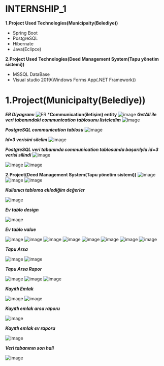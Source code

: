 # INTERNSHIP_1
**1.Project Used Technologies(Municipalty(Belediye))**
* Spring Boot
* PostgreSQL
* Hibernate
* Java(Eclipce)

**2.Project Used Technologies(Deed Management System(Tapu yönetim sistemi))**
*	MSSQL DataBase
*	Visual studio 2019(Windows Forms App(.NET Framework))
# 1.Project(Municipalty(Belediye))
***ER Diyagramı***
![ER](https://user-images.githubusercontent.com/59871974/155895903-2fca7c99-99db-4213-a549-1b49ee0db4a5.png)
***Communication(iletişim) entity**
![image](https://user-images.githubusercontent.com/59871974/155896287-017afb88-dce4-4676-9e0b-cee66ae35fc1.png)
***GetAll ile veri tabanındaki communication tablosunu listeledim***
![image](https://user-images.githubusercontent.com/59871974/155896303-505f98ee-c44a-4463-80ad-2aa0717972d4.png)

***PostgreSQL communication tablosu***
![image](https://user-images.githubusercontent.com/59871974/155896406-6c32531e-c9ab-4308-8647-0d5a58a1aca3.png)

***Id=3 verisini silelim***
![image](https://user-images.githubusercontent.com/59871974/155896436-e84bdd09-5644-4982-abe3-1e75c321e2db.png)

***PostgreSQL veri tabanında communication tablosunda başarılyla id=3 verisi silindi***
![image](https://user-images.githubusercontent.com/59871974/155896461-62cb5b1d-7064-42ce-863f-c253a4b00338.png)

![image](https://user-images.githubusercontent.com/59871974/155896536-c4155296-b732-45e1-9498-74f93e8d915a.png)
![image](https://user-images.githubusercontent.com/59871974/155896543-fcb7dbc8-567b-4a9d-af2e-29694c82401a.png)



**2.Project(Deed Management System(Tapu yönetim sistemi))**
![image](https://user-images.githubusercontent.com/59871974/155896553-c4e165c1-549d-41a9-8e8e-a257ae4c26c3.png)
![image](https://user-images.githubusercontent.com/59871974/155896561-67ac70bb-77e3-4c0a-b969-0c7eea27f554.png)
![image](https://user-images.githubusercontent.com/59871974/155896565-36544c1f-d275-47fa-b85c-cd35d7f86bc4.png)

***Kullanıcı tabloma eklediğim değerler***

![image](https://user-images.githubusercontent.com/59871974/155896571-69e3377e-d55e-4601-ab97-37061247ca1f.png)

***Ev tablo design***

![image](https://user-images.githubusercontent.com/59871974/155896588-0a74378e-4af5-43c2-ab27-80075324a27f.png)

***Ev tablo value***

![image](https://user-images.githubusercontent.com/59871974/155896592-ac9bea26-d131-41cc-a9a5-3755bac0bf7e.png)
![image](https://user-images.githubusercontent.com/59871974/155896612-75a8cb13-72c3-47f1-b5e1-f9ec701900fa.png)
![image](https://user-images.githubusercontent.com/59871974/155896615-25fbac57-54a0-4813-8d66-096e6b77502b.png) ![image](https://user-images.githubusercontent.com/59871974/155896620-b05f1a6e-7342-4690-9411-a32e3bc0b911.png)  ![image](https://user-images.githubusercontent.com/59871974/155896628-4d681da6-f32a-42a9-a96f-81217375da16.png)
![image](https://user-images.githubusercontent.com/59871974/155896637-726cb403-9733-4862-bd42-99662153d377.png)
![image](https://user-images.githubusercontent.com/59871974/155896645-87e6eb38-93b6-4574-84bf-ef779542a386.png)
![image](https://user-images.githubusercontent.com/59871974/155896650-d5e9fe79-1562-4721-9756-18e1cf3c51a2.png)

***Tapu Arsa***

![image](https://user-images.githubusercontent.com/59871974/155896673-3b8b8739-3dc1-49ad-83fe-a986fc4804aa.png)
![image](https://user-images.githubusercontent.com/59871974/155896683-b32f00f0-3246-46da-a6c7-0a20b1e26efc.png)

***Tapu Arsa Rapor***

![image](https://user-images.githubusercontent.com/59871974/155896688-c5f1ed18-60c0-44ca-b99d-87ec06397cbe.png)
![image](https://user-images.githubusercontent.com/59871974/155896699-39739986-d0ae-4adb-b262-da9f3d2027fa.png)
![image](https://user-images.githubusercontent.com/59871974/155896702-94ec4d08-1887-47e0-bb59-a99b56fe81b9.png)

***Kayıtlı Emlak***

![image](https://user-images.githubusercontent.com/59871974/155896708-506a7167-5f14-4b59-bff6-1f7c3e16e0f6.png)
![image](https://user-images.githubusercontent.com/59871974/155896743-134bd27f-208f-45d2-a406-50c6fb47c458.png)

***Kayıtlı emlak arsa raporu***

![image](https://user-images.githubusercontent.com/59871974/155896752-42060645-ef2f-4df6-b874-d44b76b63384.png)

***Kayıtlı emlak ev raporu***

![image](https://user-images.githubusercontent.com/59871974/155896758-083e2893-5511-4aab-985b-e5dbc8be8194.png)

***Veri tabanının son hali***

![image](https://user-images.githubusercontent.com/59871974/155896726-bc9b2e7e-26ef-4868-82bf-a2326ba02f42.png)








